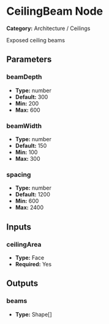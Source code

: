 
# CeilingBeam Node

**Category:** Architecture / Ceilings

Exposed ceiling beams

## Parameters


### beamDepth
- **Type:** number
- **Default:** 300
- **Min:** 200
- **Max:** 600



### beamWidth
- **Type:** number
- **Default:** 150
- **Min:** 100
- **Max:** 300



### spacing
- **Type:** number
- **Default:** 1200
- **Min:** 600
- **Max:** 2400



## Inputs


### ceilingArea
- **Type:** Face
- **Required:** Yes



## Outputs


### beams
- **Type:** Shape[]




